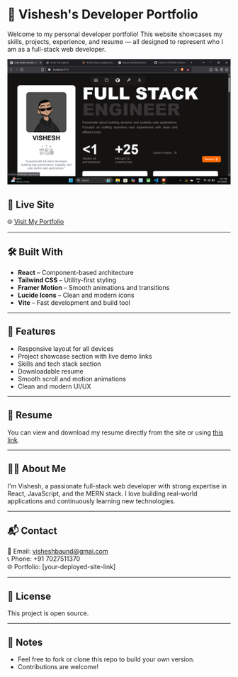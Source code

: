 # 💼 Vishesh's Developer Portfolio

Welcome to my personal developer portfolio! This website showcases my skills, projects, experience, and resume — all designed to represent who I am as a full-stack web developer.

![Portfolio Screenshot](<./public/2025-06-15%20(1).png>)

## 🚀 Live Site

🌐 [Visit My Portfolio](https://vishesh-s-developer-portfolio.vercel.app/)

---

## 🛠️ Built With

- **React** – Component-based architecture
- **Tailwind CSS** – Utility-first styling
- **Framer Motion** – Smooth animations and transitions
- **Lucide Icons** – Clean and modern icons
- **Vite** – Fast development and build tool

---

## 📂 Features

- Responsive layout for all devices
- Project showcase section with live demo links
- Skills and tech stack section
- Downloadable resume
- Smooth scroll and motion animations
- Clean and modern UI/UX

---

## 📄 Resume

You can view and download my resume directly from the site or using [this link](./public/vishu_resume.pdf).

---

## 🧑‍💻 About Me

I'm Vishesh, a passionate full-stack web developer with strong expertise in React, JavaScript, and the MERN stack. I love building real-world applications and continuously learning new technologies.

---

## 📬 Contact

📧 Email: [visheshbaund@gmai.com](mailto:visheshbaund@gmai.com)  
📞 Phone: +91 7027511370  
🌐 Portfolio: [your-deployed-site-link]

---

## 📝 License

This project is open source.

---

## 📌 Notes

- Feel free to fork or clone this repo to build your own version.
- Contributions are welcome!
